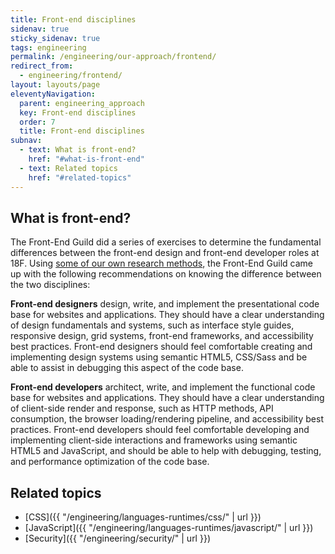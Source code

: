 ```yaml
---
title: Front-end disciplines
sidenav: true
sticky_sidenav: true
tags: engineering
permalink: /engineering/our-approach/frontend/
redirect_from:
  - engineering/frontend/
layout: layouts/page
eleventyNavigation:
  parent: engineering_approach
  key: Front-end disciplines
  order: 7
  title: Front-end disciplines
subnav:
  - text: What is front-end?
    href: "#what-is-front-end"
  - text: Related topics
    href: "#related-topics"
---
```


## What is front-end?
The Front-End Guild did a series of exercises to determine the fundamental differences between the front-end design and front-end developer roles at 18F. Using [some of our own research methods](https://guides.18f.gov/methods), the Front-End Guild came up with the following recommendations on knowing the difference between the two disciplines:

**Front-end designers** design, write, and implement the presentational code base for websites and applications. They should have a clear understanding of design fundamentals and systems, such as interface style guides, responsive design, grid systems, front-end frameworks, and accessibility best practices. Front-end designers should feel comfortable creating and implementing design systems using semantic HTML5, CSS/Sass and be able to assist in debugging this aspect of the code base.

**Front-end developers** architect, write, and implement the functional code base for websites and applications. They should have a clear understanding of client-side render and response, such as HTTP methods, API consumption, the browser loading/rendering pipeline, and accessibility best practices. Front-end developers should feel comfortable developing and implementing client-side interactions and frameworks using semantic HTML5 and JavaScript, and should be able to help with debugging, testing, and performance optimization of the code base.

## Related topics
* [CSS]({{ "/engineering/languages-runtimes/css/" | url }})
* [JavaScript]({{ "/engineering/languages-runtimes/javascript/" | url }})
* [Security]({{ "/engineering/security/" | url }})
